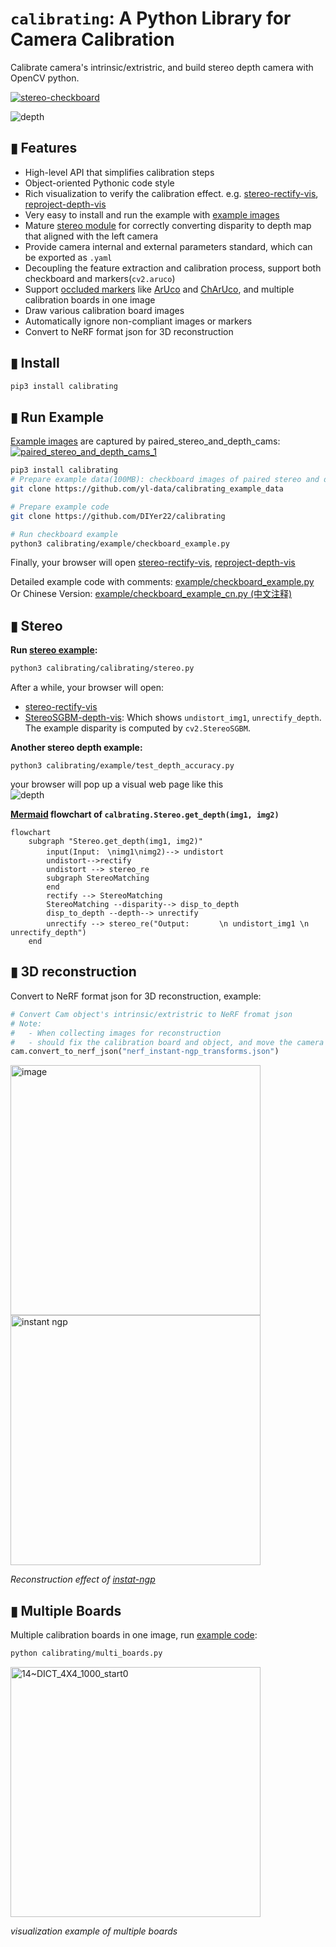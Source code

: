# `calibrating`: A Python Library for Camera Calibration
Calibrate camera's intrinsic/extristric, and build stereo depth camera with OpenCV python.

[![stereo-checkboard](https://user-images.githubusercontent.com/10448025/131808105-a325961e-5fbb-4475-adcd-ba0e2c53e268.png)](https://yl-data.github.io/2108.calibrating-vis/stereo/index.html)
<!-- ![stereo](https://user-images.githubusercontent.com/10448025/131805868-e73cd022-d79b-400c-b057-c26915f92c7c.jpg) -->
![depth](https://user-images.githubusercontent.com/10448025/187621537-b18bc53b-fba2-4269-adb5-a97e4c3da923.jpg)

## ▮ Features
- High-level API that simplifies calibration steps
- Object-oriented Pythonic code style
- Rich visualization to verify the calibration effect. e.g. [stereo-rectify-vis](https://yl-data.github.io/2108.calibrating-vis/stereo/index.html), [reproject-depth-vis](https://yl-data.github.io/2108.calibrating-vis/project-depth/index.html)
- Very easy to install and run the example with [example images](https://github.com/yl-data/calibrating_example_data)
- Mature [stereo module](calibrating/stereo.py) for correctly converting disparity to depth map that aligned with the left camera
- Provide camera internal and external parameters standard, which can be exported as `.yaml`
- Decoupling the feature extraction and calibration process, support both checkboard and markers(`cv2.aruco`)
- Support [occluded markers](example/test_occlude_marker.py) like [ArUco](https://docs.opencv.org/4.x/d5/dae/tutorial_aruco_detection.html) and [ChArUco](https://docs.opencv.org/4.6.0/df/d4a/tutorial_charuco_detection.html), and multiple calibration boards in one image
- Draw various calibration board images
- Automatically ignore non-compliant images or markers
- Convert to NeRF format json for 3D reconstruction

## ▮ Install
```bash
pip3 install calibrating
```
## ▮ Run Example
[Example images](https://github.com/yl-data/calibrating_example_data) are captured by paired_stereo_and_depth_cams:   
[![paired_stereo_and_depth_cams_1](https://user-images.githubusercontent.com/10448025/131831496-7a38c677-a578-4a4e-a01e-aa102dad9dbc.jpg)](https://github.com/yl-data/calibrating_example_data/raw/master/paired_stereo_and_depth_cams.jpg?raw=true)

```bash
pip3 install calibrating
# Prepare example data(100MB): checkboard images of paired stereo and depth cameras
git clone https://github.com/yl-data/calibrating_example_data

# Prepare example code
git clone https://github.com/DIYer22/calibrating

# Run checkboard example 
python3 calibrating/example/checkboard_example.py
```
Finally, your browser will open [stereo-rectify-vis](https://yl-data.github.io/2108.calibrating-vis/stereo/index.html), [reproject-depth-vis](https://yl-data.github.io/2108.calibrating-vis/project-depth/index.html)


Detailed example code with comments: [example/checkboard_example.py](example/checkboard_example.py)   
Or Chinese Version: [example/checkboard_example_cn.py (中文注释)](example/checkboard_example_cn.py)

## ▮ Stereo

**Run [stereo example](calibrating/stereo.py):**
```bash
python3 calibrating/calibrating/stereo.py
```
After a while, your browser will open:
- [stereo-rectify-vis](https://yl-data.github.io/2108.calibrating-vis/stereo/index.html)
- [StereoSGBM-depth-vis](https://yl-data.github.io/2108.calibrating-vis/stereo_sgbm_vis/): Which shows `undistort_img1`, `unrectify_depth`. The example disparity is computed by `cv2.StereoSGBM`.

**Another stereo depth example:**
```
python3 calibrating/example/test_depth_accuracy.py
```
your browser will pop up a visual web page like this  
![depth](https://user-images.githubusercontent.com/10448025/187621537-b18bc53b-fba2-4269-adb5-a97e4c3da923.jpg)


**[Mermaid](https://mermaid.live/) flowchart of `calbrating.Stereo.get_depth(img1, img2)`**
```mermaid
flowchart 
    subgraph "Stereo.get_depth(img1, img2)"
        input(Input:　\nimg1\nimg2)--> undistort
        undistort-->rectify
        undistort --> stereo_re
        subgraph StereoMatching
        end
        rectify --> StereoMatching
        StereoMatching --disparity--> disp_to_depth
        disp_to_depth --depth--> unrectify
        unrectify --> stereo_re("Output:　　　　\n undistort_img1 \n unrectify_depth")
    end
```
## ▮ 3D reconstruction
Convert to NeRF format json for 3D reconstruction, example:
```python
# Convert Cam object's intrinsic/extristric to NeRF fromat json
# Note: 
#   - When collecting images for reconstruction
#   - should fix the calibration board and object, and move the camera
cam.convert_to_nerf_json("nerf_instant-ngp_transforms.json")
```
<img alt="image" src="https://user-images.githubusercontent.com/10448025/192988171-40d51b15-e761-4fe6-9df4-0e2b509a79ec.png" width="400">  
<img alt="instant ngp" src="https://user-images.githubusercontent.com/10448025/192993202-84ccab21-1f9d-4b3c-8dc7-090c121bb84e.jpg" width="400">   
  
*Reconstruction effect of [instat-ngp](https://github.com/NVlabs/instant-ngp)*


## ▮ Multiple Boards
Multiple calibration boards in one image, run [example code](calibrating/multi_boards.py):
```bash
python calibrating/multi_boards.py
```

<img alt="14~DICT_4X4_1000_start0" src="https://user-images.githubusercontent.com/10448025/192990507-4d3ba606-e480-428b-a021-5b439a1c7781.jpg" width="400">  

*visualization example of multiple boards*

